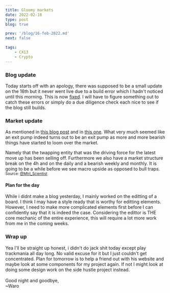 ```yaml
---
title: Gloomy markets
date: 2022-02-18
type: post
blog: true

prev: '/blog/16-feb-2022.md'
next: false

tags:
    - CX13
    - Crypto
---
```


### Blog update
Today starts off with an apology, there was supposed to be a small update on the 16th but it never went live due to a build error which I hadn't noticed until this morning. This is now [fixed](/blog/16-feb-2022.md).
I will have to figure something out to catch these errors or simply do a due diligence check each nice to see if the blog still builds.

### Market update
As mentioned in [this blog post](/blog/9-feb-2022.html#market-update) and in [this one](/blog/8-feb-2022.html#market-update). What very much seemed like an exit pump indeed turns out to be an exit pump as more and more bearish things have started to loom over the market. 

Namely that the twapping entity that was the driving force for the latest move up has been selling off. Furthermore we also have a market structure break on the 4h and on the daily and a bearish weekly and monthly. It is going to be a while before we see macro upside as opposed to bull traps.
<img :src="$withBase('/assets/feb19th/ominousmarket.jpg')">
<sup>Source: [@Mtrl_Scientist](https://twitter.com/Mtrl_Scientist/)</sup>

#### Plan for the day
While i didnt make a blog yesterday, I mainly worked on the editting of a board. I think I may have a style ready that is worthy for editting elements. However, I need to make more complicated elements first
before I can confidently say that it is indeed the case. Considering the edittor is THE core mechanic of the entire experience, this will require a lot more work from me in the coming weeks.

### Wrap up
Yea I'll be straight up honest, i didn't do jack shit today except play trackmania all day long. No valid excuse for it but I just couldn't get concentrated. Plan for tomorrow is to help a friend out
with his website and maybe look at some components for my project again. If not I might look at doing some design work on the side hustle project instead.   
<br>
Good night and goodbye,  
~Waro